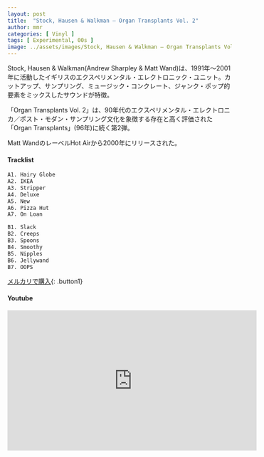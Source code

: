 ```yaml
---
layout: post
title:  "Stock, Hausen & Walkman – Organ Transplants Vol. 2"
author: mmr
categories: [ Vinyl ]
tags: [ Experimental, 00s ]
image: ../assets/images/Stock, Hausen & Walkman – Organ Transplants Vol. 2.webp
---
```


Stock, Hausen & Walkman(Andrew Sharpley & Matt Wand)は、1991年〜2001年に活動したイギリスのエクスペリメンタル・エレクトロニック・ユニット。カットアップ、サンプリング、ミュージック・コンクレート、ジャンク・ポップ的要素をミックスしたサウンドが特徴。

「Organ Transplants Vol. 2」は、90年代のエクスペリメンタル・エレクトロニカ／ポスト・モダン・サンプリング文化を象徴する存在と高く評価された「Organ Transplants」(96年)に続く第2弾。

Matt WandのレーベルHot Airから2000年にリリースされた。

#### Tracklist
```md
A1. Hairy Globe
A2. IKEA
A3. Stripper
A4. Deluxe
A5. New
A6. Pizza Hut
A7. On Loan

B1. Slack
B2. Creeps
B3. Spoons
B4. Smoothy
B5. Nipples
B6. Jellywand
B7. OOPS
```

[メルカリで購入](https://jp.mercari.com/item/m22757560879?afid=6142608987){: .button1}

#### Youtube
<iframe width="560" height="315" src="https://www.youtube.com/embed/jB2C8gmwuZc?si=wD08La3Z7g8UwSkY" title="YouTube video player" frameborder="0" allow="accelerometer; autoplay; clipboard-write; encrypted-media; gyroscope; picture-in-picture; web-share" referrerpolicy="strict-origin-when-cross-origin" allowfullscreen></iframe>